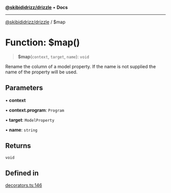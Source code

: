 [**@skibididrizz/drizzle**](../README.md) • **Docs**

***

[@skibididrizz/drizzle](../README.md) / $map

# Function: $map()

> **$map**(`context`, `target`, `name`): `void`

Rename the column of a model property.   If the name is not supplied the name of the property will be used.

## Parameters

• **context**

• **context.program**: `Program`

• **target**: `ModelProperty`

• **name**: `string`

## Returns

`void`

## Defined in

[decorators.ts:146](https://github.com/skibididrizz/main/blob/def61ef5794ebf1ee607e686f105a6c585684916/packages/drizzle/src/decorators.ts#L146)
